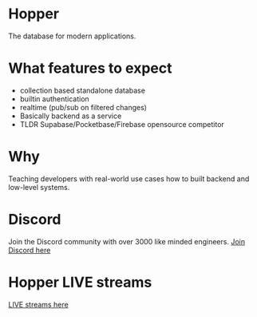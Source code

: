 # Hopper
The database for modern applications.

# What features to expect
- collection based standalone database
- builtin authentication
- realtime (pub/sub on filtered changes)
- Basically backend as a service 
- TLDR Supabase/Pocketbase/Firebase opensource competitor

# Why
Teaching developers with real-world use cases how to built backend and low-level systems. 

# Discord
Join the Discord community with over 3000 like minded engineers.
[Join Discord here](https://discord.com/invite/Ac7CWREe58)

# Hopper LIVE streams
[LIVE streams here](https://www.youtube.com/@anthonygg_)

